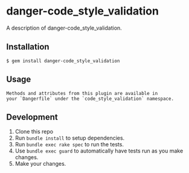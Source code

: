 # danger-code_style_validation

A description of danger-code_style_validation.

## Installation

    $ gem install danger-code_style_validation

## Usage

    Methods and attributes from this plugin are available in
    your `Dangerfile` under the `code_style_validation` namespace.

## Development

1. Clone this repo
2. Run `bundle install` to setup dependencies.
3. Run `bundle exec rake spec` to run the tests.
4. Use `bundle exec guard` to automatically have tests run as you make changes.
5. Make your changes.
